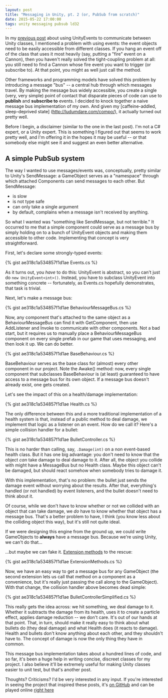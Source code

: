 ```yaml
---
layout: post
title: "Messaging in Unity, pt. 2 (or, PubSub from scratch)"
date: 2015-05-22 17:00:00
tags: unity messaging pubsub ld32
---
```


In my [previous post](/2015/05/02/messaging-in-unity/) about using UnityEvents
to communicate between Unity classes, I mentioned a problem with using events:
the event objects need to be easily accessible from different classes. If you
hang an event off of the class that uses it most heavily (say, putting a "fire"
event on a Cannon), then you haven't really solved the tight-coupling problem at
all: you still need to find a Cannon whose fire event you want to trigger (or
subscribe to). At that point, you might as well just call the method.

Other frameworks and programming models have solved this problem by introducing
a message "bus" -- a central hub through which messages travel. By making the
message bus widely accessible, you create a single (very, very simple) point of
contact that disparate pieces of code can use to **publish** and **subscribe
to** events. I decided to knock together a naive message bus implementation of
my own. And given my [caffeine-addled, sleep-deprived state]
(http://ludumdare.com/compo/), it actually turned out pretty well.

Before I begin, a disclaimer (similar to the one in the last post). I'm not a C#
expert, or a Unity expert. This is something I figured out that seems to work
pretty well, and I'm offering it in the hopes it may be useful -- or that
somebody else might see it and suggest an even better alternative.


A simple PubSub system
----------------------

The way I wanted to use messages/events was, conceptually, pretty similar to
Unity's SendMessage: a GameObject serves as a "namespace" through which
attached Components can send messages to each other. But SendMessage:

* is slow
* is not type safe
* can only take a single argument
* by default, complains when a message isn't received by anything.

So what I wanted was "something like SendMessage, but not terrible." It occurred
to me that a simple component could serve as a message bus by simply holding on
to a bunch of UnityEvent objects and making them accessible to other code.
Implementing that concept is very straightforward.

First, let's declare some strongly-typed events:

{% gist ae318c1a534857f1d1ae Events.cs %}

As it turns out, you *have* to do this: UnityEvent is abstract, so you can't
just do `new UnityEvent<int>()`. Instead, you have to subclass UnityEvent into
something concrete -- fortunately, as Events.cs hopefully demonstrates, that
task is trivial.

Next, let's make a message bus:

{% gist ae318c1a534857f1d1ae BehaviourMessageBus.cs %}

Now, any component that's attached to the same object as a BehaviourMessageBus
can find it with GetComponent, then use AddListener and Invoke to communicate
with other components. Not a bad start, but it requires us to manually place a
BehaviourMessageBus component on every single prefab in our game that uses
messaging, and then look it up. We can do better.

{% gist ae318c1a534857f1d1ae BaseBehaviour.cs %}

BaseBehaviour serves as the base class for (almost) every other component in our
project. Note the Awake() method: now, every single component that subclasses
BaseBehaviour is (at least) guaranteed to have access to a message bus for its
own object. If a message bus doesn't already exist, one gets created.

Let's see the impact of this on a health/damage implementation:

{% gist ae318c1a534857f1d1ae Health.cs %}

The only difference between this and a more traditional implementation of a
health system is that, instead of a public method to deal damage, we implement
that logic as a listener on an event. How do we call it? Here's a simple
collision handler for a bullet:

{% gist ae318c1a534857f1d1ae BulletController.cs %}

This is no harder than calling, say, `.Damage(int)` on a non event-based health
class. But it has one big advantage: you don't need to know that the object
*can* take damage to deal damage to it. After all, the object you collide with
might have a MessageBus but no Health class. Maybe this object can't be damaged,
but should react somehow when somebody tries to damage it.

With this implementation, that's no problem: the bullet just
sends the damage event without worrying about the results. After that,
everything's handled (or not handled) by event listeners, and the bullet
doesn't need to think about it.

Of course, while we don't have to know whether or not we collided with an object
that can take damage, we *do* have to know whether that object has a message
bus. That's a better problem to have, I think (you know less about the colliding
object this way), but it's still not quite ideal.

If we were designing this engine from the ground up, we could write GameObjects
to **always** have a message bus. Because we're using Unity, we can't do that...

...but maybe we can fake it. [Extension methods](https://msdn.microsoft.com/en-us/library/bb383977.aspx)
to the rescue:

{% gist ae318c1a534857f1d1ae ExtensionMethods.cs %}

Now, we have an easy way to get a message bus for any GameObject (the second
extension lets us call that method on a component as a convenience, but it's
really just passing the call along to the GameObject). With that change, the
collision handler above becomes dead simple:

{% gist ae318c1a534857f1d1ae BulletControllerSimplified.cs %}

This really gets the idea across: we hit something, we deal damage to it.
Whether it subtracts the damage from its health, uses it to create a particle
effect, applies damage reduction -- we don't care. It's out of our hands at that
point. That, in turn, should make it really easy to think about what bullets do
(they deal damage) and what Health does (it reacts to damage). Health and
bullets don't know anything about each other, and they shouldn't have to. The
concept of damage is now the only thing they have in common.

This message bus implementation takes about a hundred lines of code, and so far,
it's been a huge help in writing concise, discreet classes for my project. I
also believe it'll be extremely useful for making Unity classes easier to unit
test, but that's another post.

Thoughts? Criticisms? I'd be very interested in any input. If you're interested
in seeing the project that inspired these posts, it's [on GitHub](https://github.com/ForSpareParts/EllDeeThirtyTwo) and can be played online [right here](http://commondatastorage.googleapis.com/itchio/html/53025/FINAL%20WEBGL%20BUILD/index.html)
